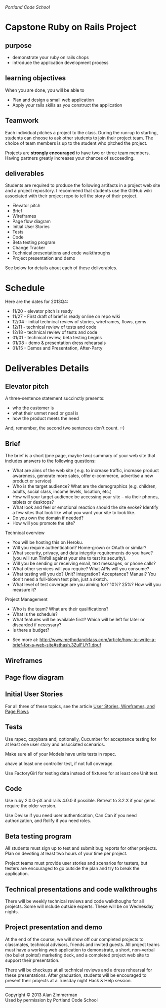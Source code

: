
*Portland Code School*
# Capstone Ruby on Rails Project
## purpose
* demonstrate your ruby on rails chops
* introduce the application development process

## learning objectives
When you are done, you will be able to 
* Plan and design a small web application
* Apply your rails skills as you construct the application

## Teamwork

Each individual pitches a project to the class.  During the run-up to starting, students can choose to ask other students to join their project team. The choice of team members is up to the student who pitched the project.

Projects are **strongly encouraged** to have two or three team members. Having partners greatly increases your chances of succeeding.


## deliverables

Students are required to produce the following artifacts in a project web site and a project repository. I recommend that students use the GitHub wiki associated with their project repo to tell the story of their project.

* Elevator pitch
* Brief
* Wireframes 
* Page flow diagram
* Initial User Stories
* Tests
* Code
* Beta testing program
* Change Tracker
* Technical presentations and code walkthroughs
* Project presentation and demo

See below for details about each of these deliverables.

# Schedule

Here are the dates for 2013Q4:

* 11/20 - elevator pitch is ready
* 11/27 - First draft of brief is ready online on repo wiki 
* 12/04 - initial technical review of stories, wireframes, flows, gems
* 12/11 - technical review of tests and code
* 12/18 - technical review of tests and code
* 01/01 - technical review, beta testing begins
* 01/08 - demo & presentation dress rehearsals
* 01/15 - Demos and Presentation, After-Party

# Deliverables Details

## Elevator pitch 

A three-sentence statement succinctly presents:

* who the customer is
* what their unmet need or goal is
* how the product meets the need

And, remember, the second two sentences don't count. :-) 

## Brief

The brief is a short (one page, maybe two) summary of your web site that includes answers to the following questions:

* What are aims of the web site ( e.g. to increase traffic, increase product awareness, generate more sales, offer e-commerce, advertise a new product or service)
* Who is the target audience? What are the demographics (e.g. children, adults, social class, income levels, location, etc.)
* How will your target audience be accessing your site – via their phones, tablets or desktops?
* What look and feel or emotional reaction should the site evoke? Identify a few sites that look like what you want your site to look like.
* Do you own the domain if needed?
* How will you promote the site?

Technical overview

* You will be hosting this on Heroku.
* Will you require authentication? Home-grown or OAuth or similar?
* What security, privacy, and data integrity requirements do you have? (you will run Tinfoil against your site to test its security).
* Will you be sending or receiving email, text messages, or phone calls?
* What other services will you require? What APIs will you consume?
* What testing will you do? Unit? Integration? Acceptance? Manual? You don't need a full-blown test plan, just a sketch.
* What level of test coverage are you aiming for? 10%? 25%? How will you measure it?

Project Management

* Who is the team? What are their qualifications?
* What is the schedule? 
* What features will be available first? Which will be left for later or discarded if necessary?
* Is there a budget? 


- See more at: http://www.methodandclass.com/article/how-to-write-a-brief-for-a-web-site#sthash.3ZulFUY1.dpuf


## Wireframes 
## Page flow diagram
## Initial User Stories

For all three of these topics, see the article [User Stories, Wireframes, and Page Flows](../articles/user_stories_wireframes_page_flows.md)

## Tests

Use rspec, capybara and, optionally, Cucumber for acceptance testing for at least one user story and associated scenarios.

Make sure all of your Models have units tests in rspec.

ahave at least one controller test, if not full coverage.

Use FactoryGirl for testing data instead of fixtures for at least one Unit test.

## Code

Use ruby 2.0.0-pX and rails 4.0.0 if possible. Retreat to 3.2.X if your gems require the older version.

Use Devise if you need user authentication, Can Can if you need authorization, and Rolify if you need roles.


## Beta testing program

All students must sign up to test and submit bug reports for other projects. Plan on devoting at least two hours of your time per project.

Project teams must provide user stories and scenarios for testers, but testers are encouraged to go outside the plan and try to break the application.

## Technical presentations and code walkthroughs

There will be weekly technical reviews and code walkthoughs for all projects. Some will include outside experts. These will be on Wednesday nights.


## Project presentation and demo

At the end of the course, we will show off our completed projects to classmates, technical advisors, friends and invited guests. All project teams must have a working web application to demonstrate, a short, non-verbal (no bullet points!) marketing deck, and a completed project web site to support their presentation.

There will be checkups at all technical reviews and a dress rehearsal for these presentations.  After graduation, students will be encouraged to present their projects at a Tuesday night Hack & Help session.

<hr />
Copyright © 2013 Alan Zimmerman <br />
Used by permission by Portland Code School